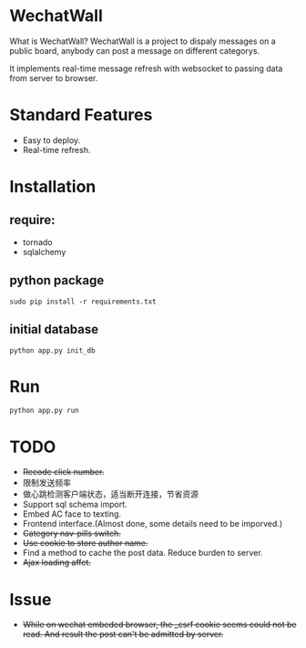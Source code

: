 WechatWall
==========

What is WechatWall? WechatWall is a project to dispaly messages on a public board, anybody can post a message on different categorys.

It implements real-time message refresh with websocket to passing data from server to browser.

Standard Features
=================

 * Easy to deploy.
 * Real-time refresh.


Installation
============

require:
--------

* tornado
* sqlalchemy

python package
--------------

    sudo pip install -r requirements.txt

initial database
----------------

    python app.py init_db


Run
===

    python app.py run


TODO
====

 * ~~Recode click number.~~
 * 限制发送频率
 * 做心跳检测客户端状态，适当断开连接，节省资源
 * Support sql schema import.
 * Embed AC face to texting. 
 * Frontend interface.(Almost done, some details need to be imporved.)
 * ~~Category nav-pills switch.~~
 * ~~Use cookie to store author name.~~
 * Find a method to cache the post data. Reduce burden to server.
 * ~~Ajax loading affet.~~

Issue
====

 * ~~While on wechat embeded browser, the _csrf cookie seems could not be read. And result the post can't be admitted by server.~~